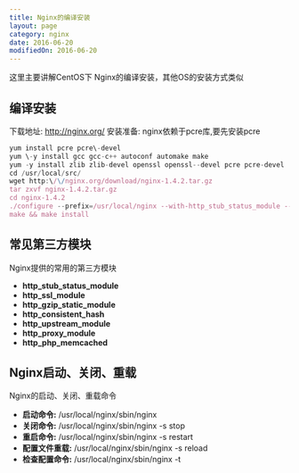 ```yaml
---
title: Nginx的编译安装
layout: page
category: nginx
date: 2016-06-20
modifiedOn: 2016-06-20
---
```


这里主要讲解CentOS下 Nginx的编译安装，其他OS的安装方式类似

## 编译安装

下载地址: http://nginx.org/
安装准备: nginx依赖于pcre库,要先安装pcre

```javascript
yum install pcre pcre\-devel
yum \-y install gcc gcc-c++ autoconf automake make
yum -y install zlib zlib-devel openssl openssl--devel pcre pcre-devel 
cd /usr/local/src/
wget http:\/\/nginx.org/download/nginx-1.4.2.tar.gz
tar zxvf nginx-1.4.2.tar.gz
cd nginx-1.4.2
./configure --prefix=/usr/local/nginx --with-http_stub_status_module --with-http_ssl_module --with-http_gzip_static_module
make && make install
```

## 常见第三方模块

Nginx提供的常用的第三方模块

- **http_stub_status_module** 
- **http_ssl_module**
- **http_gzip_static_module**
- **http_consistent_hash**
- **http_upstream_module**
- **http_proxy_module**
- **http_php_memcached**

## Nginx启动、关闭、重载

Nginx的启动、关闭、重载命令

- **启动命令:** /usr/local/nginx/sbin/nginx
- **关闭命令:** /usr/local/nginx/sbin/nginx -s stop
- **重启命令:** /usr/local/nginx/sbin/nginx -s restart
- **配置文件重载:** /usr/local/nginx/sbin/nginx -s reload
- **检查配置命令:** /usr/local/nginx/sbin/nginx -t











